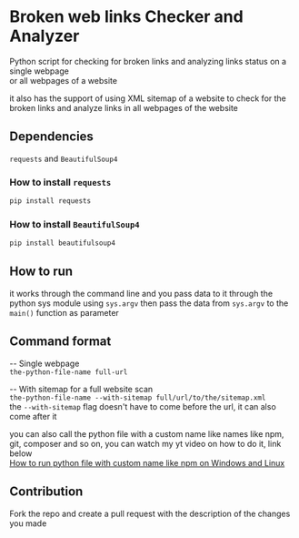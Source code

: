 # Broken web links Checker and Analyzer
Python script for checking for broken links and analyzing links status on a single webpage   
or all webpages of a website   
   
it also has the support of using XML sitemap of a website to check for the broken links and analyze links in all webpages of the website   
   
## Dependencies   
`requests` and `BeautifulSoup4`   

### How to install `requests`   
```cmd
pip install requests
```   
   
### How to install `BeautifulSoup4`   
```cmd
pip install beautifulsoup4
```    
   
## How to run   
it works through the command line and you pass data to it through the python sys module using `sys.argv` then pass the data from `sys.argv` to the `main()` function as parameter   
   
## Command format   
-- Single webpage   
`the-python-file-name full-url`   
   
-- With sitemap for a full website scan   
`the-python-file-name --with-sitemap full/url/to/the/sitemap.xml`   
the `--with-sitemap` flag doesn't have to come before the url, it can also come after it   
   
you can also call the python file with a custom name like names like npm, git, composer and so on, you can watch my yt video on how to do it, link below   
[How to run python file with custom name like npm on Windows and Linux](https://youtu.be/3VOtRaopsIQ)
   
## Contribution   
Fork the repo and create a pull request with the description of the changes you made
